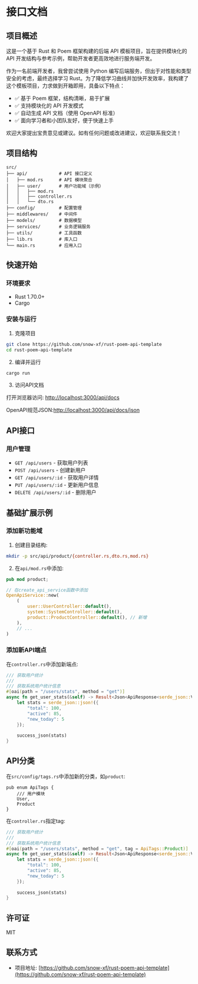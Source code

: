 # 接口文档

## 项目概述

这是一个基于 Rust 和 Poem 框架构建的后端 API 模板项目，旨在提供模块化的 API 开发结构与参考示例，帮助开发者更高效地进行服务端开发。

作为一名前端开发者，我曾尝试使用 Python 编写后端服务，但出于对性能和类型安全的考虑，最终选择学习 Rust。为了降低学习曲线并加快开发效率，我构建了这个模板项目，力求做到开箱即用，具备以下特点：
* ✅ 基于 Poem 框架，结构清晰，易于扩展
* ✅ 支持模块化的 API 开发模式
* ✅ 自动生成 API 文档（使用 OpenAPI 标准）
* ✅ 面向学习者和小团队友好，便于快速上手
	
欢迎大家提出宝贵意见或建议。如有任何问题或改进建议，欢迎联系我交流！



## 项目结构

```
src/
├── api/            # API 接口定义
│   ├── mod.rs      # API 模块聚合
│   ├── user/       # 用户功能域（示例）
│   │   ├── mod.rs
│   │   ├── controller.rs
│   │   └── dto.rs
├── config/         # 配置管理
├── middlewares/    # 中间件
├── models/         # 数据模型
├── services/       # 业务逻辑服务
├── utils/          # 工具函数
├── lib.rs          # 库入口
└── main.rs         # 应用入口
```


## 快速开始

### 环境要求

- Rust 1.70.0+
- Cargo

### 安装与运行

1. 克隆项目

```bash
git clone https://github.com/snow-xf/rust-poem-api-template
cd rust-poem-api-template
```

2. 编译并运行

```bash
cargo run
```

3. 访问API文档

打开浏览器访问: [http://localhost:3000/api/docs](http://localhost:3000/api/docs)

OpenAPI规范JSON:[http://localhost:3000/api/docs/json](http://localhost:3000/api/docs/json)

## API接口

### 用户管理

- `GET /api/users` - 获取用户列表
- `POST /api/users` - 创建新用户
- `GET /api/users/:id` - 获取用户详情
- `PUT /api/users/:id` - 更新用户信息
- `DELETE /api/users/:id` - 删除用户

## 基础扩展示例

### 添加新功能域

1. 创建目录结构:

```bash
mkdir -p src/api/product/{controller.rs,dto.rs,mod.rs}
```

2. 在`api/mod.rs`中添加:

```rust
pub mod product;

// 在create_api_service函数中添加
OpenApiService::new(
    (
        user::UserController::default(),
        system::SystemController::default(),
        product::ProductController::default(), // 新增
    ),
    // ...
)
```

### 添加新API端点

在`controller.rs`中添加新端点:

```rust
/// 获取用户统计
/// 
/// 获取系统用户统计信息
#[oai(path = "/users/stats", method = "get")]
async fn get_user_stats(&self) -> Result<Json<ApiResponse<serde_json::Value>>> {
    let stats = serde_json::json!({
        "total": 100,
        "active": 85,
        "new_today": 5
    });
    
    success_json(stats)
}
```

## API分类

在`src/config/tags.rs`中添加新的分类，如`product`:

```
pub enum ApiTags {
    /// 用户模块
    User,
    Product
}
```


在`controller.rs`指定tag:

```rust
/// 获取用户统计
/// 
/// 获取系统用户统计信息
#[oai(path = "/users/stats", method = "get", tag = ApiTags::Product)]
async fn get_user_stats(&self) -> Result<Json<ApiResponse<serde_json::Value>>> {
    let stats = serde_json::json!({
        "total": 100,
        "active": 85,
        "new_today": 5
    });
    
    success_json(stats)
}
```

## 许可证

MIT

## 联系方式

- 项目地址: [https://github.com/snow-xf/rust-poem-api-template](https://github.com/snow-xf/rust-poem-api-template)
